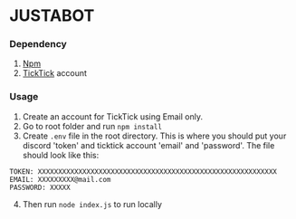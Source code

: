 # JUSTABOT

<h3> Dependency </h3>

1. [Npm](https://nodejs.org/en/download/)
2. [TickTick](https://ticktick.com/) account

<h3> Usage </h3>

1. Create an account for TickTick using Email only.
2. Go to root folder and run `npm install`
3. Create `.env` file in the root directory. This is where you should put your discord 'token' and ticktick account 'email' and 'password'. The file should look like this:
```
TOKEN: XXXXXXXXXXXXXXXXXXXXXXXXXXXXXXXXXXXXXXXXXXXXXXXXXXXXXXXXXXX
EMAIL: XXXXXXXXX@mail.com
PASSWORD: XXXXX
```
4. Then run `node index.js` to run locally
